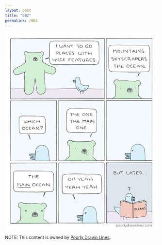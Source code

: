 ```yaml
---
layout: post
title: "002"
permalink: /002
---
```


![](/images/002.png)

NOTE: This content is owned by [Poorly Drawn Lines](http://poorlydrawnlines.com/).